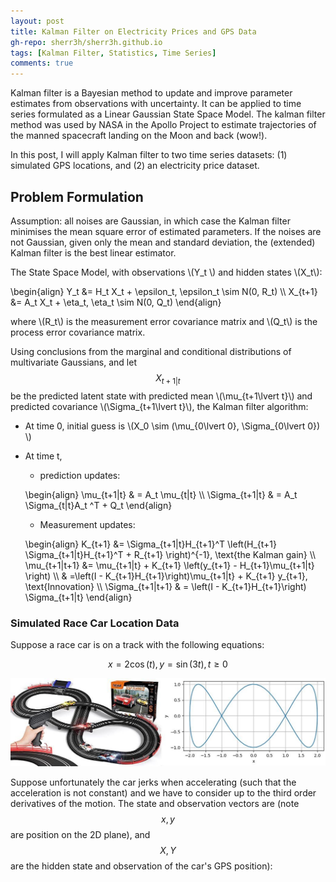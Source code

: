 ```yaml
---
layout: post
title: Kalman Filter on Electricity Prices and GPS Data
gh-repo: sherr3h/sherr3h.github.io
tags: [Kalman Filter, Statistics, Time Series]
comments: true
---
```



Kalman filter is a Bayesian method to update and improve parameter estimates from observations with uncertainty. It can be applied to time series formulated as a Linear Gaussian State Space Model. The kalman filter method was used by NASA in the Apollo Project to estimate trajectories of the manned spacecraft landing on the Moon and back (wow!). 

In this post, I will apply Kalman filter to two time series datasets: (1) simulated GPS locations, and (2) an electricity price dataset.

## Problem Formulation

Assumption: all noises are Gaussian, in which case the Kalman filter minimises the mean square error of estimated parameters. If the noises are not Gaussian, given only the mean and standard deviation, the (extended) Kalman filter is the best linear estimator.
 
The State Space Model, with observations  \\(Y_t \\) and hidden states \\(X_t\\):

<p>
\begin{align}
 Y_t &amp;= H_t X_t + \epsilon_t, \epsilon_t \sim N(0, R_t) \\
 X_{t+1} &amp;= A_t X_t + \eta_t, \eta_t \sim N(0, Q_t)
 \end{align}
 </p>

where \\(R_t\\) is the measurement error covariance matrix and \\(Q_t\\) is the process error covariance matrix.

Using conclusions from the marginal and conditional distributions of multivariate Gaussians, and let $$X_{t+1\lvert t}$$ be the predicted latent state with predicted mean \\(\mu_{t+1\lvert t}\\) and predicted covariance \\(\Sigma_{t+1\lvert t}\\), the Kalman filter algorithm:

- At time 0, initial guess is \\(X_0 \sim (\mu_{0\lvert 0}, \Sigma_{0\lvert 0}) \\)
- At time t, 
    - prediction updates:
    <p>
    \begin{align}
    \mu_{t+1|t} &amp; = A_t \mu_{t|t} \\ 
    \Sigma_{t+1|t} &amp; = A_t \Sigma_{t|t}A_t ^T + Q_t 
    \end{align}
    </p>
    
    - Measurement updates:
    <p>
    \begin{align}
      K_{t+1} &amp;= \Sigma_{t+1|t}H_{t+1}^T \left(H_{t+1} \Sigma_{t+1|t}H_{t+1}^T + R_{t+1}  \right)^{-1}, \text{the Kalman gain} \\
      \mu_{t+1|t+1} &amp;= \mu_{t+1|t} + K_{t+1} \left(y_{t+1} - H_{t+1}\mu_{t+1|t} \right)  \\
                    &amp; =\left(I -  K_{t+1}H_{t+1}\right)\mu_{t+1|t} + K_{t+1} y_{t+1}, \text{Innovation} \\
      \Sigma_{t+1|t+1} &amp; = \left(I -  K_{t+1}H_{t+1}\right) \Sigma_{t+1|t} 
       \end{align}
    </p>
   
### Simulated Race Car Location Data 

Suppose a race car is on a track with the following equations:

$$x=2\cos(t), y=\sin(3t), t\ge 0$$

 <img src="/img/simulate_motion.jpg" width="700" >

Suppose unfortunately the car jerks when accelerating (such that the acceleration is not constant) and we have to consider up to the third order derivatives of the motion. The state and observation vectors are (note $$x,y$$ are position on the 2D plane), and $$X, Y$$ are the hidden state and observation of the car's GPS position):




